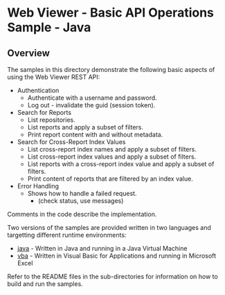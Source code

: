 # Web Viewer - Basic API Operations Sample - Java

## Overview

The samples in this directory demonstrate the following basic aspects of using the
Web Viewer REST API:

  * Authentication
    * Authenticate with a username and password.
    * Log out - invalidate the guid (session token).
  * Search for Reports
    * List repositories.
    * List reports and apply a subset of filters.
    * Print report content with and without metadata.
  * Search for Cross-Report Index Values
    * List cross-report index names and apply a subset of filters.
    * List cross-report index values and apply a subset of filters.
    * List reports with a cross-report index value and apply a subset of filters.
    * Print content of reports that are filtered by an index value.
  * Error Handling
    * Shows how to handle a failed request.
      * (check status, use messages)

Comments in the code describe the implementation.

Two versions of the samples are provided written in two languages and targetting different
runtime environments:

- [java](java) - Written in Java and running in a Java Virtual Machine
- [vba](vba) - Written in Visual Basic for Applications and running in Microsoft Excel

Refer to the README files in the sub-directories for information on how to build and
run the samples.
